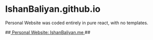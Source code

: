# IshanBaliyan.github.io

Personal Website was coded entirely in pure react, with no templates.

##<a href="http://IshanBaliyan.me">
Personal Website: IshanBaliyan.me
</a>##
